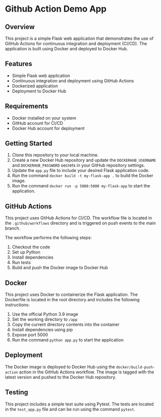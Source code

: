 # Github Action Demo App

## Overview

This project is a simple Flask web application that demonstrates the use of GitHub Actions for continuous integration and deployment (CI/CD). The application is built using Docker and deployed to Docker Hub.

## Features

- Simple Flask web application
- Continuous integration and deployment using GitHub Actions
- Dockerized application
- Deployment to Docker Hub

## Requirements

- Docker installed on your system
- GitHub account for CI/CD
- Docker Hub account for deployment

## Getting Started

1. Clone this repository to your local machine.
2. Create a new Docker Hub repository and update the `DOCKERHUB_USERNAME` and `DOCKERHUB_PASSWORD` secrets in your GitHub repository settings.
3. Update the `app.py` file to include your desired Flask application code.
4. Run the command `docker build -t my-flask-app .` to build the Docker image.
5. Run the command `docker run -p 5000:5000 my-flask-app` to start the application.

## GitHub Actions

This project uses GitHub Actions for CI/CD. The workflow file is located in the `.github/workflows` directory and is triggered on push events to the main branch.

The workflow performs the following steps:

1. Checkout the code
2. Set up Python
3. Install dependencies
4. Run tests
5. Build and push the Docker image to Docker Hub

## Docker

This project uses Docker to containerize the Flask application. The Dockerfile is located in the root directory and includes the following instructions:

1. Use the official Python 3.9 image
2. Set the working directory to `/app`
3. Copy the current directory contents into the container
4. Install dependencies using pip
5. Expose port 5000
6. Run the command `python app.py` to start the application

## Deployment

The Docker image is deployed to Docker Hub using the `docker/build-push-action` action in the GitHub Actions workflow. The image is tagged with the latest version and pushed to the Docker Hub repository.

## Testing

This project includes a simple test suite using Pytest. The tests are located in the `test_app.py` file and can be run using the command `pytest`.
